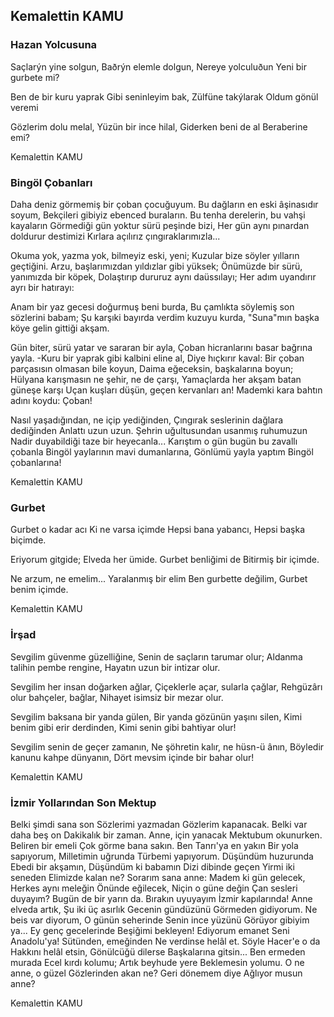 ## Kemalettin KAMU

### Hazan Yolcusuna

Saçlarýn yine solgun,
Baðrýn elemle dolgun,
Nereye yolculuðun
Yeni bir gurbete mi?

Ben de bir kuru yaprak
Gibi seninleyim bak,
Zülfüne takýlarak
Oldum gönül veremi

Gözlerim dolu melal,
Yüzün bir ince hilal,
Giderken beni de al
Beraberine emi?

Kemalettin KAMU

###  Bingöl Çobanları

Daha deniz görmemiş bir çoban çocuğuyum.
Bu dağların en eski âşinasıdır soyum,
Bekçileri gibiyiz ebenced buraların.
Bu tenha derelerin, bu vahşi kayaların
Görmediği gün yoktur sürü peşinde bizi,
Her gün aynı pınardan doldurur destimizi
Kırlara açılırız çıngıraklarımızla...

Okuma yok, yazma yok, bilmeyiz eski, yeni;
Kuzular bize söyler yılların geçtiğini.
Arzu, başlarımızdan yıldızlar gibi yüksek;
Önümüzde bir sürü, yanımızda bir köpek,
Dolaştırıp dururuz aynı daüssılayı;
Her adım uyandırır ayrı bir hatırayı:

Anam bir yaz gecesi doğurmuş beni burda,
Bu çamlıkta söylemiş son sözlerini babam;
Şu karşıki bayırda verdim kuzuyu kurda,
"Suna"mın başka köye gelin gittiği akşam.

Gün biter, sürü yatar ve sararan bir ayla,
Çoban hicranlarını basar bağrına yayla.
-Kuru bir yaprak gibi kalbini eline al,
Diye hıçkırır kaval:
Bir çoban parçasısın olmasan bile koyun,
Daima eğeceksin, başkalarına boyun;
Hülyana karışmasın ne şehir, ne de çarşı,
Yamaçlarda her akşam batan güneşe karşı
Uçan kuşları düşün, geçen kervanları an!
Mademki kara bahtın adını koydu: Çoban!

Nasıl yaşadığından, ne içip yediğinden,
Çıngırak seslerinin dağlara dediğinden
Anlattı uzun uzun.
Şehrin uğultusundan usanmış ruhumuzun
Nadir duyabildiği taze bir heyecanla...
Karıştım o gün bugün bu zavallı çobanla
Bingöl yaylarının mavi dumanlarına,
Gönlümü yayla yaptım Bingöl çobanlarına!

Kemalettin KAMU

### Gurbet

Gurbet o kadar acı
Ki ne varsa içimde
Hepsi bana yabancı,
Hepsi başka biçimde.

Eriyorum gitgide;
Elveda her ümide.
Gurbet benliğimi de
Bitirmiş bir içimde.

Ne arzum, ne emelim...
Yaralanmış bir elim
Ben gurbette değilim,
Gurbet benim içimde.

Kemalettin KAMU

###  İrşad

Sevgilim güvenme güzelliğine,
Senin de saçların tarumar olur;
Aldanma talihin pembe rengine,
Hayatın uzun bir intizar olur.

Sevgilim her insan doğarken ağlar,
Çiçeklerle açar, sularla çağlar,
Rehgüzârı olur bahçeler, bağlar,
Nihayet isimsiz bir mezar olur.

Sevgilim baksana bir yanda gülen,
Bir yanda gözünün yaşını silen,
Kimi benim gibi erir derdinden,
Kimi senin gibi bahtiyar olur!

Sevgilim senin de geçer zamanın,
Ne şöhretin kalır, ne hüsn-ü ânın,
Böyledir kanunu kahpe dünyanın,
Dört mevsim içinde bir bahar olur!

Kemalettin KAMU

###  İzmir Yollarından Son Mektup

Belki şimdi sana son
Sözlerimi yazmadan
Gözlerim kapanacak.
Belki var daha beş on
Dakikalık bir zaman.
Anne, için yanacak
Mektubum okunurken.
Beliren bir emeli
Çok görme bana sakın.
Ben Tanrı'ya en yakın
Bir yola sapıyorum,
Milletimin uğrunda
Türbemi yapıyorum.
Düşündüm huzurunda
Ebedi bir akşamın,
Düşündüm ki babamın
Dizi dibinde geçen
Yirmi iki seneden
Elimizde kalan ne?
Sorarım sana anne:
Madem ki gün gelecek,
Herkes aynı meleğin
Önünde eğilecek,
Niçin o güne değin
Çan sesleri duyayım?
Bugün de bir yarın da.
Bırakın uyuyayım
İzmir kapılarında!
Anne elveda artık,
Şu iki üç asırlık
Gecenin gündüzünü
Görmeden gidiyorum.
Ne beis var diyorum,
O günün seherinde
Senin ince yüzünü
Görüyor gibiyim ya...
Ey genç gecelerinde
Beşiğimi bekleyen!
Ediyorum emanet
Seni Anadolu'ya!
Sütünden, emeğinden
Ne verdinse helâl et.
Söyle Hacer'e o da
Hakkını helâl etsin,
Gönülcüğü dilerse
Başkalarına gitsin...
Ben ermeden murada
Ecel kırdı kolumu;
Artık beyhude yere
Beklemesin yolumu.
O ne anne,  o güzel
Gözlerinden akan ne?
Geri dönemem diye
Ağlıyor musun anne?

Kemalettin KAMU